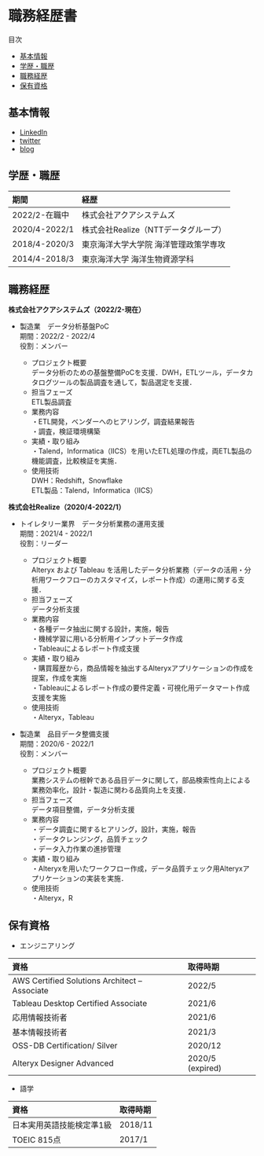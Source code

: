 # 職務経歴書
目次
  - [基本情報](#基本情報)
  - [学歴・職歴](#学歴職歴)
  - [職務経歴](#職務経歴)
  - [保有資格](#保有資格)

## 基本情報
- <a href="https://www.linkedin.com/in/ystomo15765a21b/" target="_blank">LinkedIn</a>  
- <a href="https://twitter.com/ys10632142" target="_blank">twitter</a>
- <a href="https://yy16ki.hatenablog.com/" target="_blank">blog</a>
	
## 学歴・職歴
|  期間  |  経歴  |
| :---- |:---- |
|  2022/2-在職中  |  株式会社アクアシステムズ  |
|  2020/4-2022/1  |  株式会社Realize（NTTデータグループ）  |
|  2018/4-2020/3  |  東京海洋大学大学院 海洋管理政策学専攻  |
|  2014/4-2018/3  |  東京海洋大学 海洋生物資源学科  |

## 職務経歴

**株式会社アクアシステムズ（2022/2-現在）**  

- 製造業　データ分析基盤PoC  
期間：2022/2 - 2022/4  
役割：メンバー  

  - プロジェクト概要  
データ分析のための基盤整備PoCを支援．DWH，ETLツール，データカタログツールの製品調査を通して，製品選定を支援．  
  - 担当フェーズ  
ETL製品調査
  - 業務内容  
・ETL開発，ベンダーへのヒアリング，調査結果報告  
・調査，検証環境構築  
  - 実績・取り組み  
・Talend，Informatica（IICS）を用いたETL処理の作成，両ETL製品の機能調査，比較検証を実施．  
  - 使用技術  
DWH：Redshift，Snowflake  
ETL製品：Talend，Informatica（IICS）

**株式会社Realize（2020/4-2022/1）**  

- トイレタリー業界　データ分析業務の運用支援  
期間：2021/4 - 2022/1  
役割：リーダー  

  - プロジェクト概要  
Alteryx および Tableau を活用したデータ分析業務（データの活用・分析用ワークフローのカスタマイズ，レポート作成）の運用に関する支援．  
  - 担当フェーズ  
  データ分析支援  
  - 業務内容  
・各種データ抽出に関する設計，実施，報告  
・機械学習に用いる分析用インプットデータ作成  
・Tableauによるレポート作成支援  
  - 実績・取り組み  
・購買履歴から，商品情報を抽出するAlteryxアプリケーションの作成を提案，作成を実施  
・Tableauによるレポート作成の要件定義・可視化用データマート作成支援を実施  
  - 使用技術  
・Alteryx，Tableau
- 製造業　品目データ整備支援  
期間：2020/6 - 2022/1  
役割：メンバー  

  - プロジェクト概要  
業務システムの根幹である品目データに関して，部品検索性向上による業務効率化，設計・製造に関わる品質向上を支援．
  - 担当フェーズ  
データ項目整備，データ分析支援  
  - 業務内容  
・データ調査に関するヒアリング，設計，実施，報告  
・データクレンジング，品質チェック  
・データ入力作業の進捗管理  
  - 実績・取り組み  
・Alteryxを用いたワークフロー作成，データ品質チェック用Alteryxアプリケーションの実装を実施．  
  - 使用技術  
・Alteryx，R

## 保有資格
- エンジニアリング
  
|  資格  |  取得時期  |
| :---- |:---- |
|  AWS Certified Solutions Architect – Associate  | 2022/5 |
|  Tableau Desktop Certified Associate  | 2021/6 |
|  応用情報技術者  | 2021/6 |
|  基本情報技術者  | 2021/3 |
|  OSS-DB Certification/ Silver  | 2020/12 |
|  Alteryx Designer Advanced  | 2020/5 (expired) |

- 語学

|  資格  |  取得時期  |
| :---- |:---- |
|  日本実用英語技能検定準1級  | 2018/11 |
|  TOEIC 815点  | 2017/1 |
